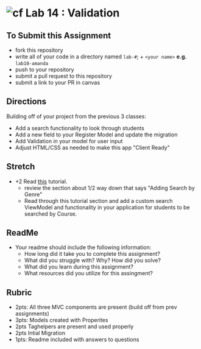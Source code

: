 ![cf](http://i.imgur.com/7v5ASc8.png) Lab 14 : Validation
=====================================

## To Submit this Assignment
- fork this repository
- write all of your code in a directory named `lab-#`; + `<your name>` **e.g.** `lab10-amanda`
- push to your repository
- submit a pull request to this repository
- submit a link to your PR in canvas

## Directions
Building off of your project from the previous 3 classes:
- Add a search functionality to look through students
- Add a new field to your Register Model and update the migration
- Add Validation in your model for user input
- Adjust HTML/CSS as needed to make this app "Client Ready"

## Stretch
- +2 Read [this](https://docs.microsoft.com/en-us/aspnet/core/tutorials/first-mvc-app/search) tutorial.
  - review the section about 1/2 way down that says "Adding Search by Genre"
  - Read through this tutorial section and add a custom search ViewModel and functionality in your application for students to be searched by Course.

## ReadMe
- Your readme should include the following information:
	- How long did it take you to complete this assignment?
	- What did you struggle with? Why? How did you solve?
	- What did you learn during this assignment?
    - What resources did you utilize for this assingment?

## Rubric
- 2pts: All three MVC components are present (build off from prev assignments)
- 3pts: Models created with Properites
- 2pts Taghelpers are present and used properly
- 2pts Intial Migration
- 1pts: Readme included with answers to questions